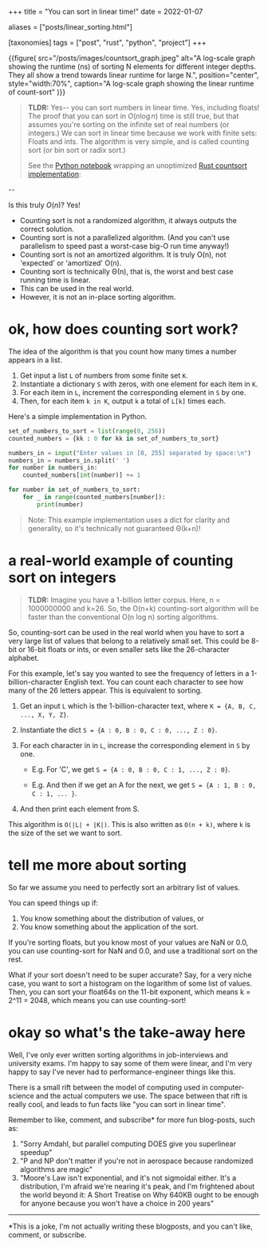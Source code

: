 +++
title = "You can sort in linear time!"
date = 2022-01-07

aliases = ["posts/linear_sorting.html"]

[taxonomies]
tags = ["post", "rust", "python", "project"]
+++

{{figure(
  src="/posts/images/countsort_graph.jpeg"
  alt="A log-scale graph showing the runtime (ns) of sorting N elements for different integer depths. They all show a trend towards linear runtime for large N.",
  position="center",
  style="width:70%",
  caption="A log-scale graph showing the linear runtime of count-sort"
)}}

> **TLDR:** Yes-- you can sort numbers in linear time. Yes, including floats! The proof that you can sort in $O(n \log n)$ time is still true, but that assumes you're sorting on the infinite set of real numbers (or integers.) We can sort in linear time because we work with finite sets: Floats and ints.  The algorithm is very simple, and is called counting sort (or bin sort or radix sort.)
> 
> See the [Python notebook](https://github.com/lynnpepin/rust_projects/blob/master/countsort/plot_stats.ipynb) wrapping an unoptimized [Rust countsort implementation](https://github.com/lynnpepin/rust_projects/tree/master/countsort): 

--

Is this truly $O(n)$? Yes!

 - Counting sort is not a randomized algorithm, it always outputs the correct solution.
 - Counting sort is not a parallelized algorithm. (And you can't use parallelism to speed past a worst-case big-O run time anyway!)
 - Counting sort is not an amortized algorithm. It is truly O(n), not 'expected' or 'amortized' O(n).
 - Counting sort is technically Θ(n), that is, the worst and best case running time is linear. 
 - This can be used in the real world.
 - However, it is not an in-place sorting algorithm.

<!-- more -->


# ok, how does counting sort work?

The idea of the algorithm is that you count how many times a number appears in a list.

1. Get input a list `L` of numbers from some finite set `K`.
2. Instantiate a dictionary `S` with zeros, with one element for each item in `K`.
3. For each item in `L`, increment the corresponding element in `S` by one.
4. Then, for each item `k in K`, output `k` a total of `L[k]` times each.

Here's a simple implementation in Python.

```python
set_of_numbers_to_sort = list(range(0, 256)) 
counted_numbers = {kk : 0 for kk in set_of_numbers_to_sort}

numbers_in = input("Enter values in [0, 255] separated by space:\n")
numbers_in = numbers_in.split(' ')
for number in numbers_in:
    counted_numbers[int(number)] += 1

for number in set_of_numbers_to_sort:
    for _ in range(counted_numbers[number]):
        print(number)
```

> Note: This example implementation uses a dict for clarity and generality, so it's technically not guaranteed Θ(k+n)!

# a real-world example of counting sort on integers

> **TLDR:** Imagine you have a 1-billion letter corpus. Here, n = 1000000000 and k=26. So, the O(n+k) counting-sort algorithm will be faster than the conventional O(n log n) sorting algorithms.

So, counting-sort can be used in the real world when you have to sort a very large list of values that belong to a relatively small set. This could be 8-bit or 16-bit floats or ints, or even smaller sets like the 26-character alphabet.

For this example, let's say you wanted to see the frequency of letters in a 1-billion-character English text. You can count each character to see how many of the 26 letters appear. This is equivalent to sorting.

1. Get an input `L` which is the 1-billion-character text, where `K = {A, B, C, ..., X, Y, Z}`.
2. Instantiate the dict `S = {A : 0, B : 0, C : 0, ..., Z : 0}`.
3. For each character in in `L`, increase the corresponding element in `S` by one.

    - E.g. For 'C', we get `S = {A : 0, B : 0, C : 1, ..., Z : 0}`.

    - E.g. And then if we get an A for the next, we get `S = {A : 1, B : 0, C : 1, ... }`.
4. And then print each element from S.

This algorithm is `O(|L| + |K|)`. This is also written as `O(n + k)`, where `k` is the size of the set we want to sort.

# tell me more about sorting

So far we assume you need to perfectly sort an arbitrary list of values. 

You can speed things up if:

1. You know something about the distribution of values, or
2. You know something about the application of the sort.

If you're sorting floats, but you know most of your values are NaN or 0.0, you can use counting-sort for NaN and 0.0, and use a traditional sort on the rest.

What if your sort doesn't need to be super accurate? Say, for a very niche case, you want to sort a histogram on the logarithm of some list of values. Then, you can sort your float64s on the 11-bit exponent, which means k = 2^11 = 2048, which means you can use counting-sort!

# okay so what's the take-away here

Well, I've only ever written sorting algorithms in job-interviews and university exams. I'm happy to say some of them were linear, and I'm very happy to say I've never had to performance-engineer things like this.

There is a small rift between the model of computing used in computer-science and the actual computers we use. The space between that rift is really cool, and leads to fun facts like "you can sort in linear time".

Remember to like, comment, and subscribe\* for more fun blog-posts, such as:

1. "Sorry Amdahl, but parallel computing DOES give you superlinear speedup"
2. "P and NP don't matter if you're not in aerospace because randomized algorithms are magic"
3. "Moore's Law isn't exponential, and it's not sigmoidal either. It's a distribution, I'm afraid we're nearing it's peak, and I'm frightened about the world beyond it: A Short Treatise on Why 640KB ought to be enough for anyone because you won't have a choice in 200 years"

---

\*This is a joke, I'm not actually writing these blogposts, and you can't like, comment, or subscribe.

